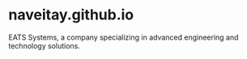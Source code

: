 # naveitay.github.io
 EATS Systems, a company specializing in advanced engineering and technology solutions.
